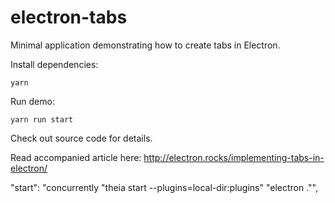 # electron-tabs
Minimal application demonstrating how to create tabs in Electron.

Install dependencies:

```
yarn
```

Run demo:

```
yarn run start
```

Check out source code for details.

Read accompanied article here: http://electron.rocks/implementing-tabs-in-electron/

 "start": "concurrently  \"theia start --plugins=local-dir:plugins\" \"electron .\"", 
